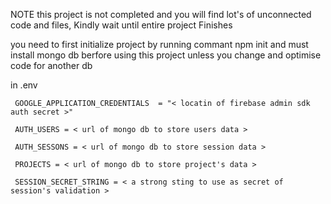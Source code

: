 NOTE this project is not completed and you will find lot's of unconnected code and files, Kindly wait until entire project Finishes 

you need to first initialize project by running commant npm init
and must install mongo db berfore using this project unless you change and optimise code for another db

in .env

     GOOGLE_APPLICATION_CREDENTIALS  = "< locatin of firebase admin sdk auth secret >"
     
     AUTH_USERS = < url of mongo db to store users data >
     
     AUTH_SESSONS = < url of mongo db to store session data >
     
     PROJECTS = < url of mongo db to store project's data >
     
     SESSION_SECRET_STRING = < a strong sting to use as secret of session's validation >

